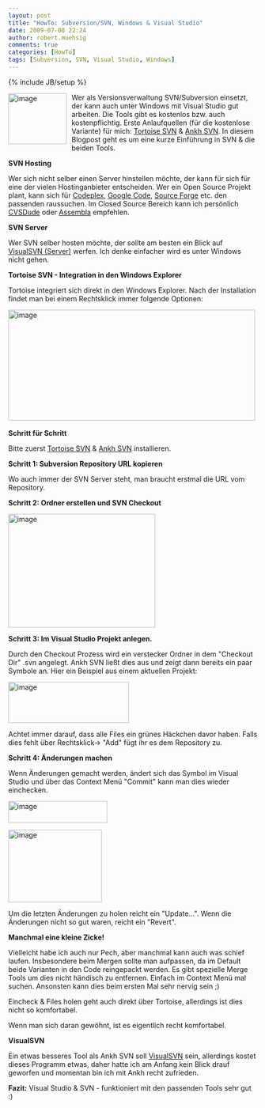 ```yaml
---
layout: post
title: "HowTo: Subversion/SVN, Windows & Visual Studio"
date: 2009-07-08 22:24
author: robert.muehsig
comments: true
categories: [HowTo]
tags: [Subversion, SVN, Visual Studio, Windows]
---
```

{% include JB/setup %}
<p><a href="{{BASE_PATH}}/assets/wp-images/image771.png"><img style="border-right: 0px; border-top: 0px; margin: 0px 10px 0px 0px; border-left: 0px; border-bottom: 0px" height="103" alt="image" src="{{BASE_PATH}}/assets/wp-images/image-thumb749.png" width="118" align="left" border="0"></a>Wer als Versionsverwaltung SVN/Subversion einsetzt, der kann auch unter Windows mit Visual Studio gut arbeiten. Die Tools gibt es kostenlos bzw. auch kostenpflichtig. Erste Anlaufquellen (für die kostenlose Variante) für mich: <a href="http://tortoisesvn.tigris.org/">Tortoise SVN</a> &amp; <a href="http://ankhsvn.open.collab.net/">Ankh SVN</a>. In diesem Blogpost geht es um eine kurze Einführung in SVN &amp; die beiden Tools.</p><p><strong>SVN Hosting</strong></p> <p>Wer sich nicht selber einen Server hinstellen möchte, der kann für sich für eine der vielen Hostinganbieter entscheiden. Wer ein Open Source Projekt plant, kann sich für <a href="http://www.codeplex.com/">Codeplex</a>, <a href="http://code.google.com/intl/de-DE/projecthosting/">Google Code</a>, <a href="http://sourceforge.net/">Source Forge</a> etc. den passenden raussuchen. Im Closed Source Bereich kann ich persönlich <a href="http://cvsdude.com/">CVSDude</a> oder <a href="http://www.assembla.com/">Assembla</a> empfehlen.</p> <p><strong>SVN Server</strong></p> <p>Wer SVN selber hosten möchte, der sollte am besten ein Blick auf <a href="http://www.visualsvn.com/">VisualSVN (Server)</a> werfen. Ich denke einfacher wird es unter Windows nicht gehen.</p> <p><strong>Tortoise SVN - Integration in den Windows Explorer</strong></p> <p>Tortoise integriert sich direkt in den Windows Explorer. Nach der Installation findet man bei einem Rechtsklick immer folgende Optionen:</p> <p><a href="{{BASE_PATH}}/assets/wp-images/image772.png"><img style="border-right: 0px; border-top: 0px; border-left: 0px; border-bottom: 0px" height="224" alt="image" src="{{BASE_PATH}}/assets/wp-images/image-thumb750.png" width="499" border="0"></a>&nbsp;</p> <p><strong>Schritt für Schritt </strong></p> <p>Bitte zuerst <a href="http://tortoisesvn.tigris.org/">Tortoise SVN</a> &amp; <a href="http://ankhsvn.open.collab.net/">Ankh SVN</a> installieren.</p> <p><strong>Schritt 1: Subversion Repository URL kopieren</strong></p> <p>Wo auch immer der SVN Server steht, man braucht erstmal die URL vom Repository. </p> <p><strong>Schritt 2: Ordner erstellen und SVN Checkout</strong></p> <p><a href="{{BASE_PATH}}/assets/wp-images/image773.png"><img style="border-right: 0px; border-top: 0px; border-left: 0px; border-bottom: 0px" height="230" alt="image" src="{{BASE_PATH}}/assets/wp-images/image-thumb751.png" width="297" border="0"></a> </p> <p><strong>Schritt 3: Im Visual Studio Projekt anlegen.</strong> </p> <p>Durch den Checkout Prozess wird ein verstecker Ordner in dem "Checkout Dir" .svn angelegt. Ankh SVN ließt dies aus und zeigt dann bereits ein paar Symbole an. Hier ein Beispiel aus einem aktuellen Projekt:</p> <p><a href="{{BASE_PATH}}/assets/wp-images/image774.png"><img style="border-right: 0px; border-top: 0px; border-left: 0px; border-bottom: 0px" height="83" alt="image" src="{{BASE_PATH}}/assets/wp-images/image-thumb752.png" width="244" border="0"></a> </p> <p>Achtet immer darauf, dass alle Files ein grünes Häckchen davor haben. Falls dies fehlt über Rechtsklick-&gt; "Add" fügt ihr es dem Repository zu.</p> <p><strong>Schritt 4: Änderungen machen</strong></p> <p>Wenn Änderungen gemacht werden, ändert sich das Symbol im Visual Studio und über das Context Menü "Commit" kann man dies wieder einchecken.</p> <p><a href="{{BASE_PATH}}/assets/wp-images/image775.png"><img style="border-right: 0px; border-top: 0px; border-left: 0px; border-bottom: 0px" height="44" alt="image" src="{{BASE_PATH}}/assets/wp-images/image-thumb753.png" width="200" border="0"></a> </p> <p><a href="{{BASE_PATH}}/assets/wp-images/image776.png"><img style="border-right: 0px; border-top: 0px; border-left: 0px; border-bottom: 0px" height="147" alt="image" src="{{BASE_PATH}}/assets/wp-images/image-thumb754.png" width="189" border="0"></a> </p> <p>Um die letzten Änderungen zu holen reicht ein "Update...". Wenn die Änderungen nicht so gut waren, reicht ein "Revert".</p> <p><strong>Manchmal eine kleine Zicke!</strong></p> <p>Vielleicht habe ich auch nur Pech, aber manchmal kann auch was schief laufen. Insbesondere beim Mergen sollte man aufpassen, da im Default beide Varianten in den Code reingepackt werden. Es gibt spezielle Merge Tools um dies nicht händisch zu entfernen. Einfach im Context Menü mal suchen. Ansonsten kann dies beim ersten Mal sehr nervig sein ;)</p> <p>Eincheck &amp; Files holen geht auch direkt über Tortoise, allerdings ist dies nicht so komfortabel. </p> <p>Wenn man sich daran gewöhnt, ist es eigentlich recht komfortabel.</p> <p><strong>VisualSVN</strong></p> <p>Ein etwas besseres Tool als Ankh SVN soll <a href="http://www.visualsvn.com/">VisualSVN</a> sein, allerdings kostet dieses Programm etwas, daher hatte ich am Anfang kein Blick drauf geworfen und momentan bin ich mit Ankh recht zufrieden.</p> <p><strong>Fazit:</strong> Visual Studio &amp; SVN - funktioniert mit den passenden Tools sehr gut :)</p>
